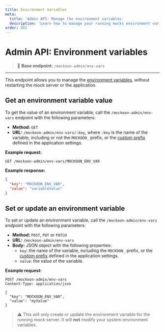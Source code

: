 ```yaml
---
title: Environment Variables
meta:
  title: 'Admin API: Manage the environment variables'
  description: 'Learn how to manage your running mocks environment variables using the admin API: add, update and delete environment variables'
order: 802
---
```


# Admin API: Environment variables

> 🔌 **Base endpoint:** `/mockoon-admin/env-vars`

---

This endpoint allows you to manage the [environment variables](docs:variables/environment-variables), without restarting the mock server or the application.

## Get an environment variable value

To get the value of an environment variable, call the `/mockoon-admin/env-vars` endpoint with the following parameters:

- **Method:** `GET`
- **URL:** `/mockoon-admin/env-vars/:key`, where `:key` is the name of the variable, including or not the `MOCKOON_` prefix, or the [custom prefix](docs:variables/environment-variables#changing-or-removing-the-prefix) defined in the application settings.

**Example request:**

```http
GET /mockoon-admin/env-vars/MOCKOON_ENV_VAR
```

**Example response:**

```json
{
  "key": "MOCKOON_ENV_VAR",
  "value": "variableValue"
}
```

## Set or update an environment variable

To set or update an environment variable, call the `/mockoon-admin/env-vars` endpoint with the following parameters:

- **Method:** `POST`, `PUT` or `PATCH`
- **URL:** `/mockoon-admin/env-vars`
- **Body:** JSON object with the following properties:
  - `key`: the name of the variable, including the `MOCKOON_` prefix, or the [custom prefix](docs:variables/environment-variables#changing-or-removing-the-prefix) defined in the application settings.
  - `value`: the value of the variable.

**Example request:**

```http
POST /mockoon-admin/env-vars
Content-Type: application/json

{
  "key": "MOCKOON_ENV_VAR",
  "value": "myValue"
}
```

> ⚠️ This will only create or update the environment variable for the running mock server. It will **not** modify your system environment variables.
